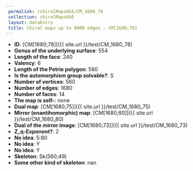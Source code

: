 ```yaml
--- 
 permalink: /chiralMaps6kE/CM_1680_78 
 collection: chiralMaps6kE
 layout: dataEntry
 title: Chiral maps up to 6000 edges - CM[1680;78]
---
```


- **ID**: [CM[1680;78]]({{ site.url }}/test/CM_1680_78)
- **Genus of the underlying surface**: 554
- **Length of the face**: 240
- **Valency**: 6
- **Length of the Petrie polygon**: 560
- **Is the automorphism group solvable?**: S
- **Number of vertices**: 560
- **Number of edges**: 1680
- **Number of faces**: 14
- **The map is self-**: none
- **Dual map**: [CM[1680;75]]({{ site.url }}/test/CM_1680_75)
- **Mirror (enantihomorphic) map**: [CM[1680;80]]({{ site.url }}/test/CM_1680_80)
- **Dual of the mirror image**: [CM[1680;73]]({{ site.url }}/test/CM_1680_73)
- **Z_q-Exponent?**: 2
- **No idea**:  5:80
- **No idea**: Y
- **No idea**: Y
- **Skeleton**: Sk(560;49)
- **Some other kind of skeleton**: nan
